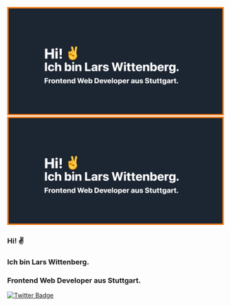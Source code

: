 <img src="https://raw.githubusercontent.com/larswittenberg/larswittenberg/main/banner.png" alt="Website Banner" />

<img src="https://github.com/larswittenberg/larswittenberg/blob/main/banner.png" alt="Website Banner" />


### Hi! ✌️ 
### Ich bin Lars Wittenberg.
### Frontend Web Developer aus Stuttgart.


[![Twitter Badge](https://img.shields.io/badge/Twitter-Profile-informational?style=flat&logo=twitter&logoColor=white&color=1CA2F1)](https://twitter.com/larswittenberg)







<!--
**larswittenberg/larswittenberg** is a ✨ _special_ ✨ repository because its `README.md` (this file) appears on your GitHub profile.

Here are some ideas to get you started:

- 🔭 I’m currently working on ...
- 🌱 I’m currently learning ...
- 👯 I’m looking to collaborate on ...
- 🤔 I’m looking for help with ...
- 💬 Ask me about ...
- 📫 How to reach me: ...
- 😄 Pronouns: ...
- ⚡ Fun fact: ...
-->



